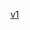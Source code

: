 [v1](https://github.com/ieigen/ieigen.github.io/blob/main/docs/whitepaper/Eigen_Network_Whitepaper_v1.0.pdf)

